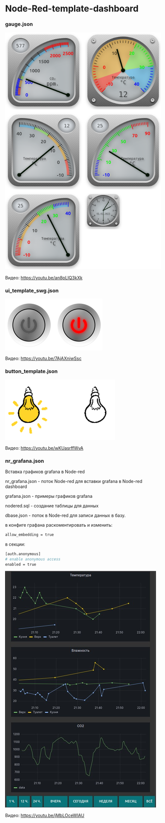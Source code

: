 # Node-Red-template-dashboard

### gauge.json

![Image alt](https://github.com/immortalserg/Node-Red-template-dashboard/raw/main/img/066.png)

Видео: https://youtu.be/an8pLIQ3kXk

### ui_template_swg.json

![Image alt](https://github.com/immortalserg/Node-Red-template-dashboard/raw/main/img/085.png)

Видео: https://youtu.be/7AjAXniwSsc

### button_template.json

![Image alt](https://github.com/immortalserg/Node-Red-template-dashboard/raw/main/img/086.png)

Видео: https://youtu.be/wKUasrffWvA

### nr_grafana.json

Вставка графиков grafana в Node-red

nr_grafana.json - поток Node-red для вставки grafana в Node-red dashboard

grafana.json - примеры графиков grafana

nodered.sql - создание таблицы для данных

dbase.json - поток в Node-red для записи данных в базу.

в конфиге графана раскоментировать и изменить:
```bash
allow_embedding = true
```
в секции:
```bash
[auth.anonymous]
# enable anonymous access
enabled = true
```

![Image alt](https://github.com/immortalserg/Node-Red-template-dashboard/raw/main/img/0854.jpg)

Видео: https://youtu.be/jMbLOceWlAU
